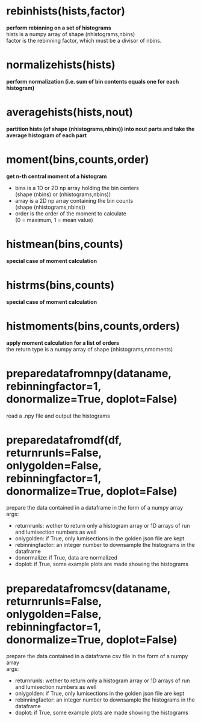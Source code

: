 # rebinhists(hists,factor)  
**perform rebinning on a set of histograms**  
hists is a numpy array of shape (nhistograms,nbins)  
factor is the rebinning factor, which must be a divisor of nbins.  
  
# normalizehists(hists)  
**perform normalization (i.e. sum of bin contents equals one for each histogram)**  
  
# averagehists(hists,nout)  
**partition hists (of shape (nhistograms,nbins)) into nout parts and take the average histogram of each part**  
  
# moment(bins,counts,order)  
**get n-th central moment of a histogram**  
- bins is a 1D or 2D np array holding the bin centers  
(shape (nbins) or (nhistograms,nbins))  
- array is a 2D np array containing the bin counts  
(shape (nhistograms,nbins))  
- order is the order of the moment to calculate  
(0 = maximum, 1 = mean value)  
  
# histmean(bins,counts)  
**special case of moment calculation**  
  
# histrms(bins,counts)  
**special case of moment calculation**  
  
# histmoments(bins,counts,orders)  
**apply moment calculation for a list of orders**  
the return type is a numpy array of shape (nhistograms,nmoments)  
  
# preparedatafromnpy(dataname, rebinningfactor=1, donormalize=True, doplot=False)  
read a .npy file and output the histograms  
  
# preparedatafromdf(df, returnrunls=False, onlygolden=False, rebinningfactor=1, donormalize=True, doplot=False)  
prepare the data contained in a dataframe in the form of a numpy array  
args:  
- returnrunls: wether to return only a histogram array or 1D arrays of run and lumisection numbers as well  
- onlygolden: if True, only lumisections in the golden json file are kept  
- rebinningfactor: an integer number to downsample the histograms in the dataframe  
- donormalize: if True, data are normalized  
- doplot: if True, some example plots are made showing the histograms  
  
# preparedatafromcsv(dataname, returnrunls=False, onlygolden=False, rebinningfactor=1, donormalize=True, doplot=False)  
prepare the data contained in a dataframe csv file in the form of a numpy array  
args:  
- returnrunls: wether to return only a histogram array or 1D arrays of run and lumisection numbers as well  
- onlygolden: if True, only lumisections in the golden json file are kept  
- rebinningfactor: an integer number to downsample the histograms in the dataframe  
- doplot: if True, some example plots are made showing the histograms  
  
